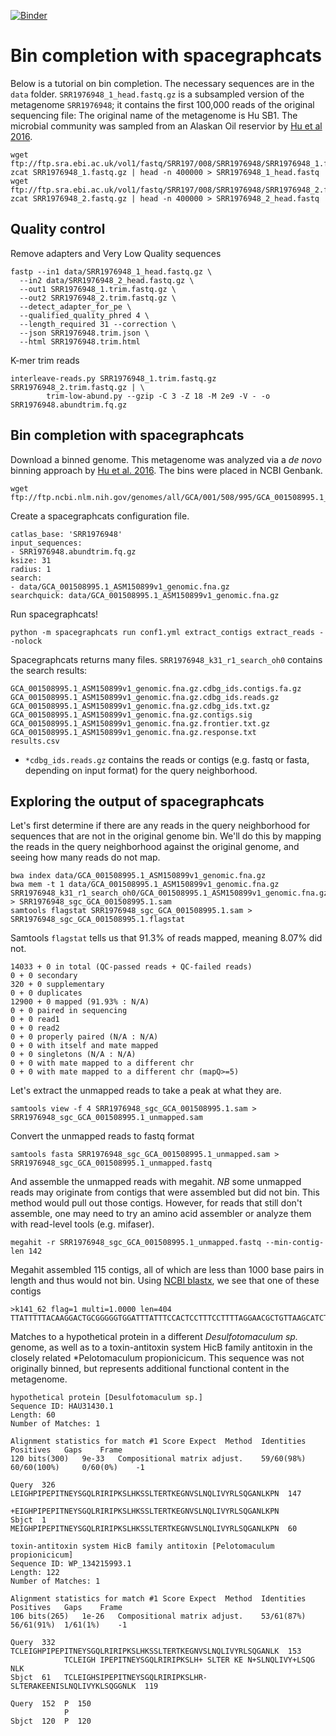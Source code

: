 [![Binder](https://mybinder.org/badge_logo.svg)](https://mybinder.org/v2/gh/taylorreiter/2021-sgc-binder/HEAD)

# Bin completion with spacegraphcats

Below is a tutorial on bin completion. 
The necessary sequences are in the `data` folder. 
`SRR1976948_1_head.fastq.gz` is a subsampled version of the metagenome `SRR1976948`; it contains the first 100,000 reads of the original sequencing file:
The original name of the metagenome is Hu SB1. 
The microbial community was sampled from an Alaskan Oil reservior by [Hu et al 2016](https://mbio.asm.org/content/7/1/e01669-15). 

```
wget ftp://ftp.sra.ebi.ac.uk/vol1/fastq/SRR197/008/SRR1976948/SRR1976948_1.fastq.gz
zcat SRR1976948_1.fastq.gz | head -n 400000 > SRR1976948_1_head.fastq
wget ftp://ftp.sra.ebi.ac.uk/vol1/fastq/SRR197/008/SRR1976948/SRR1976948_2.fastq.gz
zcat SRR1976948_2.fastq.gz | head -n 400000 > SRR1976948_2_head.fastq
```

## Quality control

Remove adapters and Very Low Quality sequences

```
fastp --in1 data/SRR1976948_1_head.fastq.gz \
  --in2 data/SRR1976948_2_head.fastq.gz \
  --out1 SRR1976948_1.trim.fastq.gz \
  --out2 SRR1976948_2.trim.fastq.gz \
  --detect_adapter_for_pe \
  --qualified_quality_phred 4 \
  --length_required 31 --correction \
  --json SRR1976948.trim.json \
  --html SRR1976948.trim.html
```

K-mer trim reads

``` 
interleave-reads.py SRR1976948_1.trim.fastq.gz SRR1976948_2.trim.fastq.gz | \
        trim-low-abund.py --gzip -C 3 -Z 18 -M 2e9 -V - -o SRR1976948.abundtrim.fq.gz
```

## Bin completion with spacegraphcats

Download a binned genome. 
This metagenome was analyzed via a *de novo* binning approach by [Hu et al. 2016](https://mbio.asm.org/content/7/1/e01669-15).
The bins were placed in NCBI Genbank.

```
wget ftp://ftp.ncbi.nlm.nih.gov/genomes/all/GCA/001/508/995/GCA_001508995.1_ASM150899v1/GCA_001508995.1_ASM150899v1_genomic.fna.gz
```

Create a spacegraphcats configuration file. 

```
catlas_base: 'SRR1976948'
input_sequences:
- SRR1976948.abundtrim.fq.gz
ksize: 31
radius: 1
search:
- data/GCA_001508995.1_ASM150899v1_genomic.fna.gz
searchquick: data/GCA_001508995.1_ASM150899v1_genomic.fna.gz
```

Run spacegraphcats!

```
python -m spacegraphcats run conf1.yml extract_contigs extract_reads --nolock 
```

Spacegraphcats returns many files. 
`SRR1976948_k31_r1_search_oh0` contains the search results:

```
GCA_001508995.1_ASM150899v1_genomic.fna.gz.cdbg_ids.contigs.fa.gz
GCA_001508995.1_ASM150899v1_genomic.fna.gz.cdbg_ids.reads.gz
GCA_001508995.1_ASM150899v1_genomic.fna.gz.cdbg_ids.txt.gz
GCA_001508995.1_ASM150899v1_genomic.fna.gz.contigs.sig
GCA_001508995.1_ASM150899v1_genomic.fna.gz.frontier.txt.gz
GCA_001508995.1_ASM150899v1_genomic.fna.gz.response.txt
results.csv
```

+ `*cdbg_ids.reads.gz` contains the reads or contigs (e.g. fastq or fasta, depending on input format) for the query neighborhood.

## Exploring the output of spacegraphcats

Let's first determine if there are any reads in the query neighborhood for sequences that are not in the original genome bin.
We'll do this by mapping the reads in the query neighborhood against the original genome, and seeing how many reads do not map.

```
bwa index data/GCA_001508995.1_ASM150899v1_genomic.fna.gz
bwa mem -t 1 data/GCA_001508995.1_ASM150899v1_genomic.fna.gz SRR1976948_k31_r1_search_oh0/GCA_001508995.1_ASM150899v1_genomic.fna.gz.cdbg_ids.reads.gz > SRR1976948_sgc_GCA_001508995.1.sam
samtools flagstat SRR1976948_sgc_GCA_001508995.1.sam > SRR1976948_sgc_GCA_001508995.1.flagstat
```

Samtools `flagstat` tells us that 91.3% of reads mapped, meaning 8.07% did not.

```
14033 + 0 in total (QC-passed reads + QC-failed reads)
0 + 0 secondary
320 + 0 supplementary
0 + 0 duplicates
12900 + 0 mapped (91.93% : N/A)
0 + 0 paired in sequencing
0 + 0 read1
0 + 0 read2
0 + 0 properly paired (N/A : N/A)
0 + 0 with itself and mate mapped
0 + 0 singletons (N/A : N/A)
0 + 0 with mate mapped to a different chr
0 + 0 with mate mapped to a different chr (mapQ>=5)
```

Let's extract the unmapped reads to take a peak at what they are. 

```
samtools view -f 4 SRR1976948_sgc_GCA_001508995.1.sam > SRR1976948_sgc_GCA_001508995.1_unmapped.sam
```

Convert the unmapped reads to fastq format

```    
samtools fasta SRR1976948_sgc_GCA_001508995.1_unmapped.sam > SRR1976948_sgc_GCA_001508995.1_unmapped.fastq
``` 

And assemble the unmapped reads with megahit.
*NB* some unmapped reads may originate from contigs that were assembled but did not bin. 
This method would pull out those contigs.
However, for reads that still don't assemble, one may need to try an amino acid assembler or analyze them with read-level tools (e.g. mifaser).

```
megahit -r SRR1976948_sgc_GCA_001508995.1_unmapped.fastq --min-contig-len 142
```

Megahit assembled 115 contigs, all of which are less than 1000 base pairs in length and thus would not bin.
Using [NCBI blastx](https://blast.ncbi.nlm.nih.gov/Blast.cgi?PROGRAM=blastx&PAGE_TYPE=BlastSearch&LINK_LOC=blasthome), we see that one of these contigs

```
>k141_62 flag=1 multi=1.0000 len=404
TTATTTTTACAAGGACTGCGGGGGTGGATTTATTTCCACTCCTTTCCTTTTAGGAACGCTGTTAAGCATCTCTTTTAATGTCTAACCTTGCTTTTTTAATACTGGTTCTAATATGCTCTTTAACAATAAGAGTATCTTTACTATTAGTTAGGTTTAAGATTGGCTCCCTGTGATAATCTGTAAACTATCAATTGGTTAAGGCTGACGTTTCCTTCTTTTGTTCTCTCTGTAAGACTACTTTTATGGAGAGATTTCGGAATCCTAATCCGAAGTTGTCCGGAATATTCGTTCGTTATGGGTTCCGGTATAGGGTGGCCTATCTCCAGACAGGTCTATCCTGAAAATTAATTTGCCTTAGGAAGGTTAACTGCTAAGCGCGCTCATGTTCGCCTCTTATTCTTGTA
```

Matches to a hypothetical protein in a different *Desulfotomaculum sp.* genome, as well as to a toxin-antitoxin system HicB family antitoxin in the closely related *Pelotomaculum propionicicum.
This sequence was not originally binned, but represents additional functional content in the metagenome. 

```
hypothetical protein [Desulfotomaculum sp.]
Sequence ID: HAU31430.1
Length: 60
Number of Matches: 1

Alignment statistics for match #1 Score	Expect	Method	Identities	Positives	Gaps	Frame
120 bits(300) 	9e-33 	Compositional matrix adjust. 	59/60(98%) 	60/60(100%) 	0/60(0%) 	-1

Query  326  LEIGHPIPEPITNEYSGQLRIRIPKSLHKSSLTERTKEGNVSLNQLIVYRLSQGANLKPN  147
            +EIGHPIPEPITNEYSGQLRIRIPKSLHKSSLTERTKEGNVSLNQLIVYRLSQGANLKPN
Sbjct  1    MEIGHPIPEPITNEYSGQLRIRIPKSLHKSSLTERTKEGNVSLNQLIVYRLSQGANLKPN  60
```

```
toxin-antitoxin system HicB family antitoxin [Pelotomaculum propionicicum]
Sequence ID: WP_134215993.1
Length: 122
Number of Matches: 1

Alignment statistics for match #1 Score	Expect	Method	Identities	Positives	Gaps	Frame
106 bits(265) 	1e-26 	Compositional matrix adjust. 	53/61(87%) 	56/61(91%) 	1/61(1%) 	-1

Query  332  TCLEIGHPIPEPITNEYSGQLRIRIPKSLHKSSLTERTKEGNVSLNQLIVYRLSQGANLK  153
            TCLEIGH IPEPITNEYSGQLRIRIPKSLH+ SLTER KE N+SLNQLIVY+LSQG NLK
Sbjct  61   TCLEIGHSIPEPITNEYSGQLRIRIPKSLHR-SLTERAKEENISLNQLIVYKLSQGGNLK  119

Query  152  P  150
            P
Sbjct  120  P  120
```
